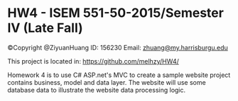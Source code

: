 # HW4 - ISEM 551-50-2015/Semester IV (Late Fall)
©Copyright @ZiyuanHuang 
ID: 156230 
Email: zhuang@my.harrisburgu.edu

This project is located in: https://github.com/melhzy/HW4/

Homework 4 is to use C# ASP.net's MVC to create a sample website project contains business, model and data layer.
The website will use some database data to illustrate the website data processing logic.

